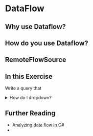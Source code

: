 # DataFlow

## Why use Dataflow?

## How do you use Dataflow?

## RemoteFlowSource

## In this Exercise
Write a query that 

<details>
<summary>How do I dropdown?</summary>
<br>
This is how you dropdown.
</details>

## Further Reading
 - [Analyzing data flow in C#](https://codeql.github.com/docs/codeql-language-guides/analyzing-data-flow-in-csharp/)
 - 